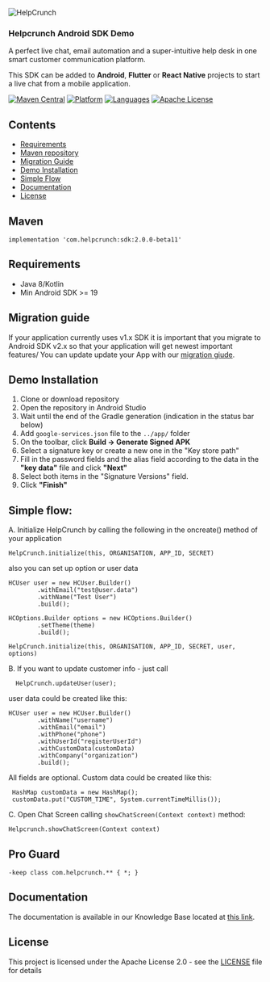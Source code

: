 
![HelpCrunch](https://helpcrunch.com/img/layout/menu/logo.svg)

### Helpcrunch Android SDK Demo
A perfect live chat, email automation and a super-intuitive help desk in one smart customer communication platform.

This SDK can be added to **Android**, **Flutter** or **React Native** projects to start a live chat from a mobile application.

[![Maven Central](https://maven-badges.herokuapp.com/maven-central/com.helpcrunch/sdk/badge.svg)](https://maven-badges.herokuapp.com/maven-central/com.helpcrunch/sdk) [![Platform](https://img.shields.io/badge/platforms-Android-green.svg)]() [![Languages](https://img.shields.io/badge/languages-Kotlin-F18E33.svg)]()  [![Apache License](http://img.shields.io/badge/license-APACHE2-blue.svg?style=flat)](https://www.apache.org/licenses/LICENSE-2.0.html)
## Contents

- [Requirements](#requirements)
- [Maven repository](#maven)
- [Migration Guide](#migration-guide)
- [Demo Installation](#demo-installation)
- [Simple Flow](#simple-flow)
- [Documentation](#documentation)
- [License](#license)

##  Maven
    implementation 'com.helpcrunch:sdk:2.0.0-beta11'

## Requirements
 - Java 8/Kotlin
 - Min Android SDK >= 19

## Migration guide

If your application currently uses v1.x SDK it is important that you migrate to Android SDK v2.x so that your application will get newest important features/ You can update update your App with our [migration giude](https://helpcrunch.helpcrunch.com/knowledge-base/articles/245).

## Demo Installation
1. Clone or download repository
2. Open the repository in Android Studio
3. Wait until the end of the Gradle generation (indication in the status bar below)
4. Add `google-services.json` file to the `../app/` folder
5. On the toolbar, click **Build -> Generate Signed APK**
6. Select a signature key or create a new one in the "Key store path"
7. Fill in the password fields and the alias field according to the data in the **"key data"** file and click **"Next"**
8. Select both items in the "Signature Versions" field.
9. Click **"Finish"**

## Simple flow:
A. Initialize HelpCrunch by calling the following in the oncreate() method of your application

    HelpCrunch.initialize(this, ORGANISATION, APP_ID, SECRET)

also you can set up option or user data

    HCUser user = new HCUser.Builder()
            .withEmail("test@user.data")
            .withName("Test User")
            .build();

    HCOptions.Builder options = new HCOptions.Builder()
	        .setTheme(theme)
	        .build();

    HelpCrunch.initialize(this, ORGANISATION, APP_ID, SECRET, user, options)

B. If you want to update customer info - just call

      HelpCrunch.updateUser(user);

user data could be created like this:

    HCUser user = new HCUser.Builder()
            .withName("username")
            .withEmail("email")
            .withPhone("phone")
            .withUserId("registerUserId")
            .withCustomData(customData)
            .withCompany("organization")
            .build();

All fields are optional. Custom data could be created like this:

     HashMap customData = new HashMap();
     customData.put("CUSTOM_TIME", System.currentTimeMillis());
C. Open Chat Screen calling `showChatScreen(Context context)` method:

    Helpcrunch.showChatScreen(Context context)

## Pro Guard

    -keep class com.helpcrunch.** { *; }

## Documentation

The documentation is available in our Knowledge Base located at [this link](https://docs.helpcrunch.com/android-sdk).

## License

This project is licensed under the Apache License 2.0 - see the [LICENSE](LICENSE) file for details
